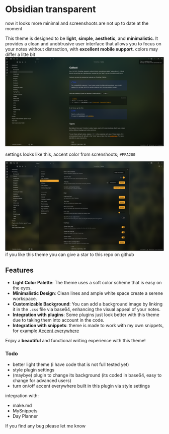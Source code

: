 # Obsidian transparent

now it looks more minimal and screenshoots are not up to date at the moment

This theme is designed to be **light**, **simple**, **aesthetic**, and **minimalistic**. It provides a clean and unobtrusive user interface that allows you to focus on your notes without distraction, with **excellent mobile support**.
colors may differ a litte bit
![screnshoot](preview.png)

settings looks like this, accent color from screnshoots; `#FFA200`

![settings](settings.png)
if you like this theme you can give a star to this repo on github

## Features

- **Light Color Palette**: The theme uses a soft color scheme that is easy on the eyes.
- **Minimalistic Design**: Clean lines and ample white space create a serene workspace.
- **Customizable Background**: You can add a background image by linking it in the `.css` file via base64, enhancing the visual appeal of your notes.
- **Integration with plugins**: Some plugins just look better with this theme due to taking them into account in the code.
- **Integration with snippets**: theme is made to work with my own snippets, for example [Accent everywhere](https://github.com/Oczko24/Obsidian_things/blob/main/css_snippets/Accent%20everywhere.css)

Enjoy a **beautiful** and functional writing experience with this theme!


### Todo

- better light theme (i have code that is not full tested yet)
- style plugin settings
- (maybye) plugin to change its background (its coded in base64, easy to change for advanced users)
- turn on/off accent everywhere built in this plugin via style settings


integration with: 
- make.md
- MySnippets
- Day Planner

If you find any bug please let me know
